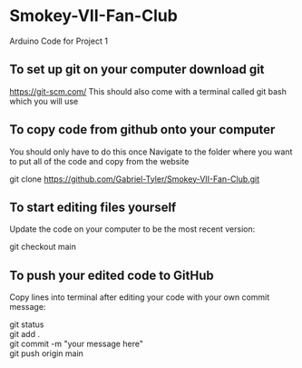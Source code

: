# Smokey-VII-Fan-Club
Arduino Code for Project 1

## To set up git on your computer download git 
https://git-scm.com/
This should also come with a terminal called git bash which you will use

## To copy code from github onto your computer
You should only have to do this once
Navigate to the folder where you want to put all of the code and copy from the website

git clone https://github.com/Gabriel-Tyler/Smokey-VII-Fan-Club.git

## To start editing files yourself
Update the code on your computer to be the most recent version:  

git checkout main  
  
## To push your edited code to GitHub
Copy lines into terminal after editing your code with your own commit message:  

git status  
git add .  
git commit -m "your message here"  
git push origin main  
